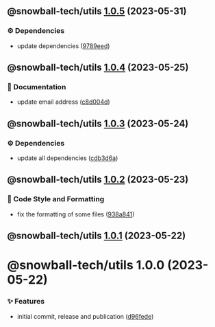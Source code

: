 ## @snowball-tech/utils [1.0.5](https://github.com/snowball-tech/glacier/compare/@snowball-tech/utils@1.0.4...@snowball-tech/utils@1.0.5) (2023-05-31)

### ⚙️ Dependencies

- update dependencies ([9789eed](https://github.com/snowball-tech/glacier/commit/9789eed306a4d32a600318127f1812a64f60701d))

## @snowball-tech/utils [1.0.4](https://github.com/snowball-tech/glacier/compare/@snowball-tech/utils@1.0.3...@snowball-tech/utils@1.0.4) (2023-05-25)

### 📝 Documentation

- update email address ([c8d004d](https://github.com/snowball-tech/glacier/commit/c8d004de6dfbdbd5a05ffe648906d6f5a2c157c0))

## @snowball-tech/utils [1.0.3](https://github.com/snowball-tech/glacier/compare/@snowball-tech/utils@1.0.2...@snowball-tech/utils@1.0.3) (2023-05-24)

### ⚙️ Dependencies

- update all dependencies ([cdb3d6a](https://github.com/snowball-tech/glacier/commit/cdb3d6a8a37f5cd7743f770685bc29725edc0b19))

## @snowball-tech/utils [1.0.2](https://github.com/snowball-tech/glacier/compare/@snowball-tech/utils@1.0.1...@snowball-tech/utils@1.0.2) (2023-05-23)

### 🎨 Code Style and Formatting

- fix the formatting of some files ([938a841](https://github.com/snowball-tech/glacier/commit/938a8413803c158aa88f3035a881e8147e50a722))

## @snowball-tech/utils [1.0.1](https://github.com/snowball-tech/glacier/compare/@snowball-tech/utils@1.0.0...@snowball-tech/utils@1.0.1) (2023-05-22)

# @snowball-tech/utils 1.0.0 (2023-05-22)

### ✨ Features

- initial commit, release and publication ([d96fede](https://github.com/snowball-tech/glacier/commit/d96fede430f1a415fbdd0753cdc32e2b28cecb89))
